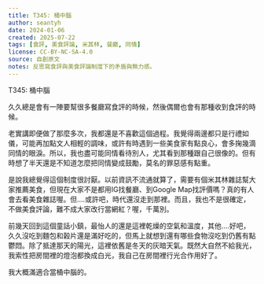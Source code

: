 ```yaml
---
title: T345: 桶中腦
author: seantyh
date: 2024-01-06
created: 2025-07-22
tags: [食評, 美食評論, 米其林, 餐廳, 同情]
license: CC-BY-NC-SA-4.0
source: 自創原文
notes: 反思寫食評與美食評論制度下的矛盾與無力感。
---
```

T345: 桶中腦

久久總是會有一陣要幫很多餐廳寫食評的時候，然後偶爾也會有那種收到食評的時候。

老實講即便做了那麼多次，我都還是不喜歡這個過程。我覺得兩邊都只是行禮如儀，可能再加點文人相輕的調味，或許有時遇到一些美食家有點良心，會多掬幾滴同情的眼淚。所以，我也盡可能同情看待別人，尤其看到那種跟自己很像的。但有時想了半天還是不知道怎麼把同情變成鼓勵，莫名的罪惡感有點重。

是說我總覺得這個制度很討厭。以前資訊不流通就算了，需要有個米其林雜誌幫大家推薦美食，但現在大家不是都用IG找餐廳、到Google Map找評價嗎？真的有人會去看美食雜誌喔。但....或許吧，時代還沒走到那裡。而且，我也不是很確定，不做美食評論，難不成大家改行當網紅？喔，千萬別。

前幾天回到這個童話小鎮，最怡人的還是這裡乾燥的空氣和溫度，其他....好吧，久久沒吃到麵包和榖片還是滿好吃的，但馬上就想到還有哪些食物沒吃到仍舊有點鬱悶。除了抵達那天的陽光，這裡依舊是冬天的灰暗天氣。既然大自然不給我光，我索性把房間裡的燈泡都換成白光，我自己在房間裡行光合作用好了。

我大概滿適合當桶中腦的。